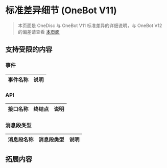 # 标准差异细节 (OneBot V11)

> 本页面是 OneDisc 与 OneBot V11 标准差异的详细说明，与 OneBot V12 的偏差请查看 [本页面][1]

[1]: differences.md

## 支持受限的内容

### 事件

| 事件名称         | 说明             |
|------------------|------------------|

### API

| 接口名称       | 终结点          | 说明                |
|----------------|-----------------|---------------------|

### 消息段类型

| 消息段名称  | 消息段类型 | 说明               |
|-------------|------------|--------------------|

## 拓展内容
